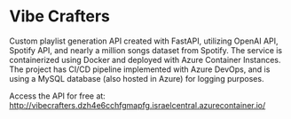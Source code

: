 # Vibe Crafters
Custom playlist generation API created with FastAPI, utilizing OpenAI API, Spotify API, and nearly a million songs dataset from Spotify.
The service is containerized using Docker and deployed with Azure Container Instances.
The project has CI/CD pipeline implemented with Azure DevOps, and is using a MySQL database (also hosted in Azure) for logging purposes.

Access the API for free at: http://vibecrafters.dzh4e6cchfgmapfg.israelcentral.azurecontainer.io/